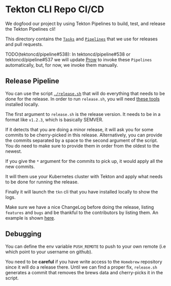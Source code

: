 # Tekton CLI Repo CI/CD

We dogfood our project by using Tekton Pipelines to build, test, and
release the Tekton Pipelines cli!

This directory contains the
[`Tasks`](https://github.com/tektoncd/pipeline/blob/master/docs/tasks.md) and
[`Pipelines`](https://github.com/tektoncd/pipeline/blob/master/docs/pipelines.md)
that we use for releases and pull requests.

TODO(tektoncd/pipeline#538): In tektoncd/pipeline#538 or tektoncd/pipeline#537 we will update
[Prow](https://github.com/tektoncd/pipeline/blob/master/CONTRIBUTING.md#pull-request-process)
to invoke these `Pipelines` automatically, but, for now, we invoke them manually.

## Release Pipeline

You can use the script [`./release.sh`](release.sh) that will do everything
that needs to be done for the release. In order to run `release.sh`, you will 
need [these tools](https://github.com/tektoncd/cli/blob/master/tekton/release.sh#L13y) installed locally.

The first argument to `release.sh` is the release version. It
needs to be in a format like `v1.2.3`, which is basically SEMVER.

If it detects that you are doing a minor release, it will ask you for some
commits to be cherry-picked in this release. Alternatively, you can provide the
commits separated by a space to the second argument of the script. You do need to
make sure to provide them in order from the oldest to the newest.

If you give the `*` argument for the commits to pick up, it would apply all the new
commits.

It will them use your Kubernetes cluster with Tekton and apply what needs to be done for
running the release.

Finally it will launch the `tkn` cli that you have installed locally to show the logs.

Make sure we have a nice ChangeLog before doing the release, listing `features`
and `bugs` and be thankful to the contributors by listing them. An example is shown [here](https://github.com/tektoncd/cli/releases/tag/v0.6.0).

## Debugging

You can define the env variable `PUSH_REMOTE` to push to your own remote (i.e
which point to your username on github).

You need to be **careful** if you have write access to the `Homebrew` repository since it
will do a release there. Until we can find a proper fix, `release.sh` generates a commit that 
removes the brews data and cherry-picks it in the script.
